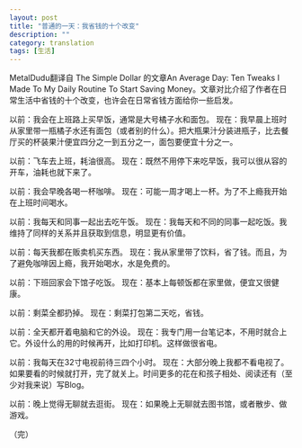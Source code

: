 ```yaml
---
layout: post
title: "普通的一天：我省钱的十个改变"
description: ""
category: translation
tags: [生活]
---
```


MetalDudu翻译自 The Simple Dollar 的文章An Average Day: Ten Tweaks I Made To My Daily Routine To Start Saving Money。文章对比介绍了作者在日常生活中省钱的十个改变，也许会在日常省钱方面给你一些启发。

以前：我会在上班路上买早饭，通常是大号橘子水和面包。
现在：我早晨上班时从家里带一瓶橘子水还有面包（或者别的什么）。把大瓶果汁分装进瓶子，比去餐厅买的杯装果汁便宜四分之一到五分之一，面包要便宜十分之一。

以前：飞车去上班，耗油很高。
现在：既然不用停下来吃早饭，我可以很从容的开车，油耗也就下来了。

以前：我会早晚各喝一杯咖啡。
现在：可能一周才喝上一杯。为了不上瘾我开始在上班时间喝水。

以前：我每天和同事一起出去吃午饭。
现在：我每天和不同的同事一起吃饭。我维持了同样的关系并且获取到信息，明显更有价值。

以前：每天我都在贩卖机买东西。
现在：我从家里带了饮料，省了钱。而且，为了避免咖啡因上瘾，我开始喝水，水是免费的。

以前：下班回家会下馆子吃饭。
现在：基本上每顿饭都在家里做，便宜又很健康。

以前：剩菜全都扔掉。
现在：剩菜打包第二天吃，省钱。

以前：全天都开着电脑和它的外设。
现在：我专门用一台笔记本，不用时就合上它。外设什么的用的时候再开，比如打印机。这样做很省电。

以前：我每天在32寸电视前待三四个小时。
现在：大部分晚上我都不看电视了。如果要看的时候就打开，完了就关上。时间更多的花在和孩子相处、阅读还有（至少对我来说）写Blog。

以前：晚上觉得无聊就去逛街。
现在：如果晚上无聊就去图书馆，或者散步、做游戏。

（完）